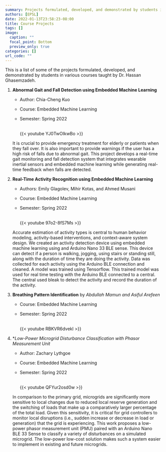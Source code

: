 ```yaml
---
summary: Projects formulated, developed, and demonstrated by students in various courses taught by Dr. Hassan.  
authors: [EPSL]
date: 2022-01-13T23:58:23-08:00
title: Course Projects
tags: []
image:
  caption: ""
  focal_point: Bottom
  preview_only: true
categories: []
url_code: ""
---
```

<!-- 
The format of each project listing follows 

SN. **Project Name** by *Student names*

    Summary or Abstract. [GitHub](Link) if available
    
    {{< youtube YJ0TwOIkwBo >}} - link of the youtube video demo

    To include image, add the image to this folder and use 
    ![](imageName.format)
-->

This is a list of some of the projects formulated, developed, and demonstrated by students in various courses taught by Dr. Hassan Ghasemzadeh.

1. **Abnormal Gait and Fall Detection using Embedded Machine Learning**
    - Author: Chia-Cheng Kuo
    - Course: Embedded Machine Learning
    - Semester: Spring 2022

        <br/>
        <!-- <div style="height:250px; width:450px; align:center"> -->
        {{< youtube YJ0TwOIkwBo >}}
        <!-- </div> -->
        <br/>

    It is crucial to provide emergency treatment for elderly or patients when they fall over. It is also important to provide warnings if the user has a high risk of falls due to abnormal gait. This project develops a real-time gait monitoring and fall detection system that integrates wearable inertial sensors and embedded machine learning while generating real-time feedback when falls are detected.
    <br/>

2. **Real-Time Activity Recognition using Embedded Machine Learning**
    - Authors: Emily Glagolev, Mihir Kotas, and Ahmed Musani
    - Course: Embedded Machine Learning
    - Semester: Spring 2022

        <br/>
        {{< youtube 97o2-8fS7Ms >}}
        <br/>

    Accurate estimation of activity types is central to human behavior modeling, activity-based interventions, and context-aware system design. We created an activity detection device using embedded machine learning using and Arduino Nano 33 BLE sense. This device can detect if a person is walking, jogging, using stairs or standing still, along with the duration of time they are doing the activity. Data was collected for each activity using the Arduino BLE connection and cleaned. A model was trained using Tensorflow. This trained model was used for real time testing with the Arduino BLE connected to a central. The central used bleak to detect the activity and record the duration of the activity.

3. **Breathing Pattern Identification** by  *Abdullah Mamun and Asiful Arefeen*
    - Course: Embedded Machine Learning
    - Semester: Spring 2022

        <br/>
        {{< youtube RBKVR6dvekI >}}
        <br/>

4. **Low-Power Microgrid Disturbance Classification with Phasor Measurement Unit*
    - Author: Zachary Lythgoe
    - Course: Embedded Machine Learning
    - Semester: Spring 2022

        <br/>
        {{< youtube QFYur2osd0w >}}
        <br/>
        
    In comparison to the primary grid, microgrids are significantly more sensitive to local changes due to reduced local reserve generation and the switching of loads that make up a comparatively larger percentage of the total load. Given this sensitivity, it is critical for grid controllers to monitor local disruptions (i.e., sudden increase or decrease in load or generation) that the grid is experiencing. This work proposes a low-power phasor measurement unit (PMU) paired with an Arduino Nano BLE 33 Sense to classify a variety of disturbances on a simulated microgrid. The low-power low-cost solution makes such a system easier to implement in existing and future microgrids.
